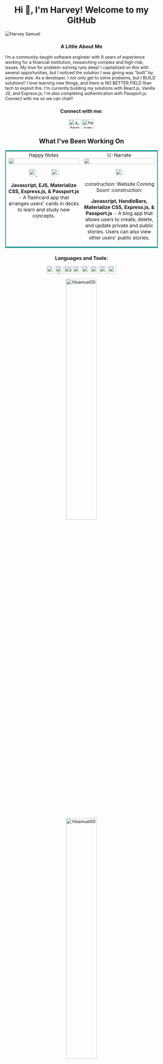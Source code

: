 <h1 align="center">Hi 👋, I'm Harvey! Welcome to my GitHub</h1>

![Harvey Samuel](https://user-images.githubusercontent.com/96807396/169325708-69c968a2-7a00-4c58-b343-739be79f041d.gif)



<h3 align="center">A Little About Me</h3>
<p>
I’m a community-taught software engineer with 9 years of experience working for a financial institution, researching complex and high-risk, issues. My love for problem-solving runs deep! I capitalized on this with several opportunities, but I noticed the solution I was giving was “built” by someone else. As a developer, I not only get to solve problems, but I BUILD solutions!! I love learning new things, and there is NO BETTER FIELD than tech to exploit this. I’m currently building my solutions with React.js, Vanilla JS, and Express.js; I'm also completing authentication with Passport.js. Connect with me so we can chat!!
</p>

<h3 align="center">Connect with me:</h3>
<p align="center">
<a href="https://twitter.com/a_bearded_dev" target="blank"><img align="center" src="https://raw.githubusercontent.com/rahuldkjain/github-profile-readme-generator/master/src/images/icons/Social/twitter.svg" alt="a_bearded_dev" height="30" width="40" /></a>
<a href="https://linkedin.com/in/harveysamuel" target="blank"><img align="center" src="https://raw.githubusercontent.com/rahuldkjain/github-profile-readme-generator/master/src/images/icons/Social/linked-in-alt.svg" alt="harveysamuel" height="30" width="40" /></a>
</p>

<h2 align="center">What I've Been Working On</h2>
<table bordercolor="#0dbbb6">
  <tr>
    <td width="50%" valign="top"
      <h2 align="center">Happy Notes</h2>
      <br />
      <a target="_blank" href="https://happy-notes.up.railway.app/">
        <img src="https://user-images.githubusercontent.com/96807396/188922327-3db325e3-c073-4fc2-a576-84589c7eabf5.PNG" width="100%">
      </a>
      <p align="center">
        <a href="https://github.com/hlsamuel00/happy-notes">
          <img src="https://img.shields.io/static/v1?label=&logoColor=0dbbb6&color=0dbbb6&logo=github&message=Code&style=social" height="22.5">
        </a>
        &nbsp;&nbsp;&nbsp;&nbsp;&nbsp;&nbsp;&nbsp;&nbsp;&nbsp;&nbsp;
        <a href="https://happy-notes.up.railway.app/">
          <img src="https://img.shields.io/static/v1?label=&logoColor=0dbbb6&color=0dbbb6&logo=heroku&message=Website&style=social" height="22.5">
        </a>
      </p>
      <p align="center">
        <strong>Javascript, EJS, Materialize CSS, Express.js, & Passport.js</strong> - A flashcard app that arranges users' cards in decks to learn and study new concepts.
      </p>
    </td>
    <td width="50%" valign="top"
      <h2 align="center">U-Narrate</h2>
      <br />
      <img src="https://user-images.githubusercontent.com/96807396/188922484-7d4d09b7-b769-46c1-9588-04de49c75330.PNG" width="100%">
       <p align="center">
          <a href="https://github.com/hlsamuel00/u-narrate">
            <img src="https://img.shields.io/static/v1?label=&logoColor=0dbbb6&color=0dbbb6&logo=github&message=Code&style=social" height="22.5">
          </a>
       </p>
       <p align="center">:construction: Website Coming Soon! :construction:</p>
       <p align="center">
        <strong>Javascript, HandleBars, Materialize CSS, Express.js, & Passport.js</strong> - A blog app that allows users to create, delete, and update private and public stories. Users can also view other users' public stories.
      </p>
    </td>
  </tr>
</table>

<h3 align="center">Languages and Tools:</h3>
<p align="center"> 
  <img src="https://img.shields.io/static/v1?label=&logoColor=0dbbb6&labelColor=6f6f6f&color=0dbbb6&logo=CSS3&message=CSS" alt="css3" height="25"/> 
  <img src="https://img.shields.io/static/v1?label=&logoColor=0dbbb6&labelColor=6f6f6f&color=0dbbb6&logo=HTML5&message=HTML" alt="html5" height="25"/>
  <img src="https://img.shields.io/static/v1?label=&logoColor=0dbbb6&labelColor=6f6f6f&color=0dbbb6&logo=javascript&message=Javascript" alt="javascript" height="25"/> 
  <img src="https://img.shields.io/static/v1?label=&logoColor=0dbbb6&labelColor=6f6f6f&color=0dbbb6&logo=react&message=React" alt="react" height="25"/>
  <img src="https://img.shields.io/static/v1?label=&logoColor=0dbbb6&labelColor=6f6f6f&color=0dbbb6&logo=nodedotjs&message=Express.js" alt="express" height="25"/>
  <img src="https://img.shields.io/static/v1?label=&logoColor=0dbbb6&labelColor=6f6f6f&color=0dbbb6&logo=nodedotjs&message=Node" alt="nodejs" height="25"/> 
  <img src="https://img.shields.io/static/v1?label=&logoColor=0dbbb6&labelColor=6f6f6f&color=0dbbb6&logo=mongodb&message=MongoDB" alt="mongodb" height="25"/> 
  <img src="https://img.shields.io/static/v1?label=&logoColor=0dbbb6&labelColor=6f6f6f&color=0dbbb6&logo=passport&message=Passport.js" alt="passport" height="25"/>
</p>

<p align="center"><img width="45%" src="https://github-readme-stats.vercel.app/api/top-langs?username=hlsamuel00&show_icons=true&theme=gotham&locale=en&layout=compact" alt="hlsamuel00" /></p>
<p align="center"><img width="45%" src="https://github-readme-streak-stats.herokuapp.com/?user=hlsamuel00&theme=gotham" alt="hlsamuel00" /></p>
